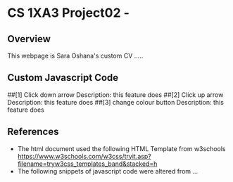 # CS 1XA3 Project02 - <oshans1>
## Overview
This webpage is Sara Oshana's custom CV .....
## Custom Javascript Code
##[1] Click down arrow
Description: this feature does 
##[2] Click up arrow
Description: this feature does
##[3] change colour button
Description: this feature does
## References
- The html document used the following HTML Template from w3schools
https://www.w3schools.com/w3css/tryit.asp?filename=tryw3css_templates_band&stacked=h
- The following snippets of javascript code were altered from
...
